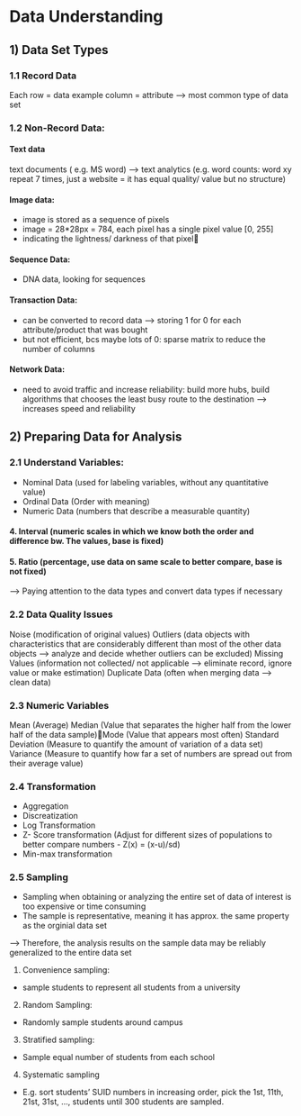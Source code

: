# Data Understanding

## 1) Data Set Types
	
### 1.1 Record Data
Each row = data example
column = attribute
--> most common type of data set
  
### 1.2 Non-Record Data: 

#### Text data
text documents ( e.g. MS word) --> text analytics (e.g. word counts: word xy repeat 7 times, just a website = it has equal quality/ value but no structure)

#### Image data:
- image is stored as a sequence of pixels
- image = 28*28px = 784, each pixel has a single pixel value [0, 255] 
- indicating the lightness/ darkness of that pixel
	
#### Sequence Data:
- DNA data, looking for sequences 
	
#### Transaction Data:
- can be converted to record data --> storing 1 for 0 for each attribute/product that was bought
- but not efficient, bcs maybe lots of 0: sparse matrix to reduce the number of columns

#### Network Data:
- need to avoid traffic and increase reliability: build more hubs, build algorithms that chooses the least busy route to the destination --> increases speed and reliability
	
 ## 2) Preparing Data for Analysis
	
### 2.1 Understand Variables:
- Nominal Data (used for labeling variables, without any quantitative value)
- Ordinal Data (Order with meaning)
- Numeric Data (numbers that describe a measurable quantity)
#### 4. Interval (numeric scales in which we know both the order and difference bw. The values, base is fixed)
#### 5. Ratio (percentage, use data on same scale to better compare, base is not fixed)

--> Paying attention to the data types and convert data types if necessary
	
### 2.2 Data Quality Issues
Noise (modification of original values)
Outliers (data objects with characteristics that are considerably different than most of the other data objects --> analyze and decide whether outliers can be excluded)
Missing Values (information not collected/ not applicable --> eliminate record, ignore value or make estimation)
Duplicate Data (often when merging data --> clean data)

### 2.3 Numeric Variables
Mean (Average)
Median (Value that separates the higher half from the lower half of the data sample)Mode (Value that appears most often)
Standard Deviation (Measure to quantify the amount of variation of a data set)
Variance (Measure to quantify how far a set of numbers are spread out from their average value)


### 2.4 Transformation
- Aggregation
- Discreatization
- Log Transformation
- Z- Score transformation (Adjust for different sizes of populations to better compare numbers - Z(x) = (x-u)/sd)
- Min-max transformation

### 2.5 Sampling
- Sampling when obtaining or analyzing the entire set of data of interest is too expensive or time consuming
- The sample is representative, meaning it has approx. the same property as the orginial data set

--> Therefore, the analysis results on the sample data may be reliably generalized to the entire data set

1. Convenience sampling: 
- sample students to represent all students from a university
2. Random Sampling:
- Randomly sample students around campus
3. Stratified sampling:
- Sample equal number of students from each school 
4. Systematic sampling
- E.g. sort students’ SUID numbers in increasing order, pick the 1st, 11th, 21st, 31st, …, students until 300 students are sampled.


